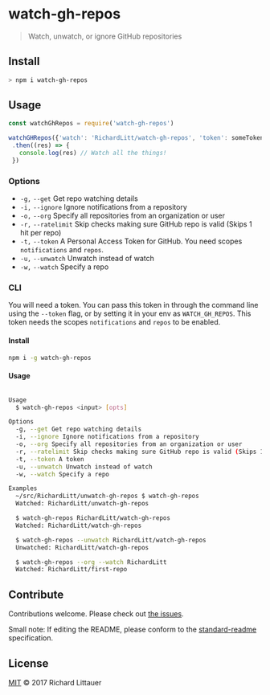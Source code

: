 # watch-gh-repos

> Watch, unwatch, or ignore GitHub repositories

## Install

```sh
> npm i watch-gh-repos
```

## Usage

```js
const watchGhRepos = require('watch-gh-repos')

watchGHRepos({'watch': 'RichardLitt/watch-gh-repos', 'token': someToken})
 .then((res) => {
   console.log(res) // Watch all the things!
 })
```

### Options

- `-g,` `--get` Get repo watching details
- `-i,` `--ignore` Ignore notifications from a repository
- `-o,` `--org` Specify all repositories from an organization or user
- `-r,` `--ratelimit` Skip checks making sure GitHub repo is valid (Skips 1 hit per repo)
- `-t,` `--token` A Personal Access Token for GitHub. You need scopes `notifications` and `repos`.
- `-u,` `--unwatch` Unwatch instead of watch
- `-w,` `--watch` Specify a repo

### CLI

You will need a token. You can pass this token in through the command line using the `--token` flag, or by setting it in your env as `WATCH_GH_REPOS`. This token needs the scopes `notifications` and `repos` to be enabled.

#### Install

```sh
npm i -g watch-gh-repos
```

#### Usage 
```sh

Usage
  $ watch-gh-repos <input> [opts]

Options
  -g, --get Get repo watching details
  -i, --ignore Ignore notifications from a repository
  -o, --org Specify all repositories from an organization or user
  -r, --ratelimit Skip checks making sure GitHub repo is valid (Skips 1 hit per repo)
  -t, --token A token
  -u, --unwatch Unwatch instead of watch
  -w, --watch Specify a repo

Examples
  ~/src/RichardLitt/unwatch-gh-repos $ watch-gh-repos
  Watched: RichardLitt/unwatch-gh-repos

  $ watch-gh-repos RichardLitt/watch-gh-repos
  Watched: RichardLitt/watch-gh-repos

  $ watch-gh-repos --unwatch RichardLitt/watch-gh-repos
  Unwatched: RichardLitt/watch-gh-repos

  $ watch-gh-repos --org --watch RichardLitt
  Watched: RichardLitt/first-repo
```

## Contribute

Contributions welcome. Please check out [the issues](https://github.com/RichardLitt/watch-gh-repos/issues).

Small note: If editing the README, please conform to the [standard-readme](https://github.com/RichardLitt/standard-readme) specification.

## License

[MIT](LICENSE) © 2017 Richard Littauer

